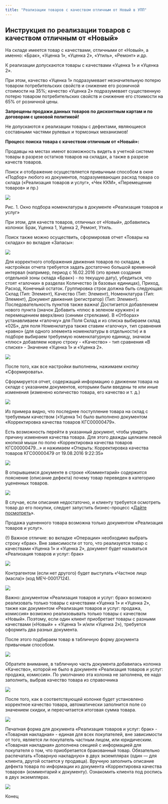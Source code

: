 ```yaml
---
title: "Реализации товаров с качеством отличным от Новый в УПП"
---
```


## Инструкция по реализации товаров с качеством отличным от «Новый»

На складе имеется товар с качествами, отличными от «Новый», а именно: «Брак», «Уценка 1», «Уценка 2», «Утиль», «Ремонт» и др.

К реализации допускаются товары с качествами «Уценка 1» и «Уценка 2».

При этом, качество «Уценка 1» подразумевает незначительную потерю товаром потребительских свойств и снижение его розничной стоимости на 35%; качество «Уценка 2» подразумевает существенную потерю товаром потребительских свойств и снижение его стоимости на 65% от розничной цены.

**Запрещены продажи данных товаров по дисконтным картам и по договорам с ценовой политикой!**

Не допускаются к реализации товары с дефектами, являющиеся составными частями рулевых и тормозных механизмов!

**Процесс поиска товара с качеством отличным от «Новый»:**

Продавцы на местах имеют возможность видеть в учетной системе товары в разрезе остатков товаров на складах, а также в разрезе качеств товаров.

Поиск и отображение осуществляется привычным способом в окне «Подбор» любого из документов, подразумевающих расход товара со склада («Реализация товаров и услуг», «Чек ККМ», «Перемещение товаров» и пр.)

![](UPP/_attach/lu198323shtz9_tmp_424604f449116962.png)

Рис. 1. Окно подбора номенклатуры в документе «Реализация товаров и услуг»

При этом, для качеств товаров, отличных от «Новый», добавились колонки: Брак, Уценка 1, Уценка 2, Ремонт, Утиль.

Поиск также можно осуществить, сформировав отчет «Товары на складах» во вкладке «Запасы»:

![](UPP/_attach/lu198323shtz9_tmp_a0275398c81ef6c3.png)

Для корректного отображения движения товаров по складам, в настройках отчета требуется задать достаточно большой временной интервал (например, период с 16.02.2016 (это время создания отдельной зоны склада «Брак») - по текущую дату), убедиться, что стоят «галочки» в разделах Количество (в базовых единицах), Приход, Расход, Конечный остаток. Группировка строк должна быть следующая: Склад (Тип: Элемент), Качество (Тип: Элемент), Номенклатура (Тип: Элемент), Документ движения (регистратор) (Тип: Элемент). Последовательность пунктов также важна! Достигается добавлением нового пункта (значок Добавить «плюс в зеленом кружке») и перемещением вверх/вниз (синими стрелками). В «Отборах» устанавливаем «галочку» для Поля Склад и из списка выбираем склад «02Б», для поля Номенклатура также ставим «галочку», тип сравнения «равно» (для одного элемента номенклатуры в отдельности) и в подборе выбираем требуемую номенклатурную единицу, значком «плюс» добавляем новую строку - «Качество» - тип сравнения «В списке» - Значение «Уценка 1» и «Уценка 2».

![](UPP/_attach/lu198323shtz9_tmp_4ed39222b65e2610.png)

После того, как все настройки выполнены, нажимаем кнопку «Сформировать».

Сформируется отчет, содержащий информацию о движении товара на складе с указанием документов, которыми были введены те или иные изменения (изменено количество товара, его качество и т. д.)

![](UPP/_attach/lu198323shtz9_tmp_a400a02f8f955cf0.png)

Из примера видно, что последнее поступление товара на склад с требуемым качеством («Уценка 1») было выполнено документом «Корректировка качества товаров КГС00000479».

Есть возможность перейти в указанный документ, чтобы увидеть причину изменения качества товара. Для этого дважды щелкаем левой кнопкой мыши по полю «Корректировка качества товаров КГС00000479...» и нажимаем «Открыть: Корректировка качества товаров КГС00000479 от 19.08.2016 9:22:35»

![](UPP/_attach/lu198323shtz9_tmp_2e5a5d28238e2a54.png)

В открывшемся документе в строке «Комментарий» содержится пояснение (описание дефекта) почему товар переведен в категорию уцененных товаров.

![](UPP/_attach/lu198323shtz9_tmp_b8fbf0e7b3a63e7b.png)

В случае, если описания недостаточно, и клиенту требуется осмотреть товар до его покупки, следует запустить бизнес-процесс «[Дайте посмотреть](UPP/Дайте%20посмотреть.md)».

Продажа уцененного товара возможна только документом «Реализация товаров и услуг».

(!) Важное отличие: во вкладке «Операции» необходимо выбрать строку «брак». Вне зависимости от того, что реализуется товар с качествами «Уценка 1» и «Уценка 2», документ будет называться «Реализация товаров и услуг: брак»

![](UPP/_attach/lu198323shtz9_tmp_bfa7065e7de1b5d7.png)

  

  

  

  

  

  

  

  

  

  

Контрагентом (если нет другого) будет выступать «Частное лицо (масла)» (код МЕЧ-00017124).

  

![](file:///C:/Users/Admin/AppData/Local/Temp/lu198323shtz3.tmp/lu198323shtz9_tmp_23a17b042d01a7d0.png)  

  

  

  

  

  

Важно: документом «Реализация товаров и услуг: брак» возможно реализовать только товары с качествами «Уценка 1» и «Уценка 2», также как документом «Реализация товаров и услуг: продажа, комиссия» возможно реализовывать только товары с качеством «Новый». Поэтому, если один клиент приобретает товары с разными качествами («Новый» + «Уценка 1» и/или «Уценка 2»), требуется оформить два разных документа.

  

  

После этого подбираем товар в табличную форму документа привычным способом.

  

![](file:///C:/Users/Admin/AppData/Local/Temp/lu198323shtz3.tmp/lu198323shtz9_tmp_b518f63c71a4e916.png)  

Обратите внимание, в табличную часть документа добавилась колонка «Качество», которой не было в документе «Реализация товаров и услуг: продажа, комиссия». По умолчанию эта колонка не заполнена, ее надо заполнить, выбрав качество товара из справочника

  

![](file:///C:/Users/Admin/AppData/Local/Temp/lu198323shtz3.tmp/lu198323shtz9_tmp_a11e41d090d9bfcf.png)  

  

После того, как в соответствующей колонке будет установлено корректное качество товара, автоматически заполнится поле со значением скидки, и пересчитается итоговая сумма товара.

  

![](file:///C:/Users/Admin/AppData/Local/Temp/lu198323shtz3.tmp/lu198323shtz9_tmp_bd3d2c711327e578.png)  

Печатная форма для документа «Реализация товаров и услуг: брак» - «Товарная накладная» - единая для всех покупателей, вне зависимости от того, является ли покупатель частным лицом, или юридическим. «Товарная накладная» дополнена секцией с информацией для покупателя о том, что приобретается бракованный товар. Обязательно распечатать «Товарную накладную» в двух экземплярах (один — для клиента, другой остается у продавца). Вручную заполнить описание дефекта товара по информации из документа «Корректировка качества товаров» (комментарий к документу). Ознакомить клиента под роспись в двух экземплярах.

  

![](file:///C:/Users/Admin/AppData/Local/Temp/lu198323shtz3.tmp/lu198323shtz9_tmp_7d55bf93a837e746.png)  

Конец
